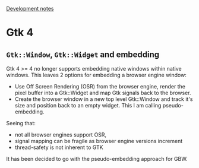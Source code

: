 [Development notes](../README.md)

# Gtk 4

## `Gtk::Window`, `Gtk::Widget` and embedding
Gtk 4 >= 4 no longer supports embedding native windows within native windows. This leaves 2 options for embedding a browser engine window:
- Use Off Screen Rendering (OSR) from the browser engine, render the pixel buffer into a Gtk::Widget and map Gtk signals back to the browser.
- Create the browser window in a new top level Gtk::Window and track it's size and position back to an empty widget. This I am calling pseudo-embedding.

Seeing that:
- not all browser engines support OSR, 
- signal mapping can be fragile as browser engine versions increment
- thread-safety is not inherent to GTK

It has been decided to go with the pseudo-embedding approach for GBW.